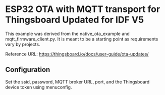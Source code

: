 # ESP32 OTA with MQTT transport for Thingsboard Updated for IDF V5

This example was derived from the native_ota_example and mqtt_firmware_client.py.  It is meant to be a 
starting point as requirements vary by projects. 

Reference URL:  https://thingsboard.io/docs/user-guide/ota-updates/

## Configuration

Set the ssid, password, MQTT broker URL, port, and the Thingsboard device token using menuconfig.
